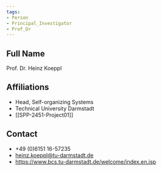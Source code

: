 ```yaml
---
tags: 
- Person
- Principal_Investigator
- Prof_Dr
---
```

## Full Name
Prof. Dr. Heinz Koeppl

## Affiliations
- Head, Self-organizing Systems
- Technical University Darmstadt
- [[SPP-2451-Project01]]
## Contact
- +49 (0)6151 16-57235
- heinz.koeppl@tu-darmstadt.de
- https://www.bcs.tu-darmstadt.de/welcome/index.en.jsp
